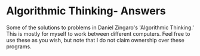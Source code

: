 # Algorithmic Thinking- Answers
Some of the solutions to problems in Daniel Zingaro's 'Algorithmic Thinking.' This is mostly for myself to work between different computers. Feel free to use these as you wish, but note that I do not claim ownership over these programs.
